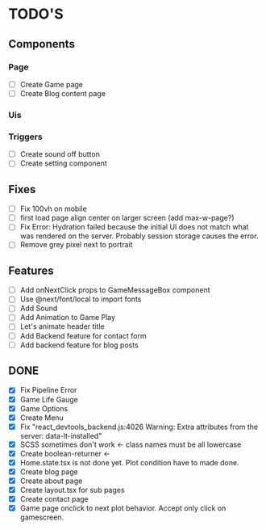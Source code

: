# TODO'S

## Components

### Page

- [ ] Create Game page
- [ ] Create Blog content page

### Uis

### Triggers

- [ ] Create sound off button
- [ ] Create setting component

## Fixes

- [ ] Fix 100vh on mobile
- [ ] first load page align center on larger screen (add max-w-page?)
- [ ] Fix Error: Hydration failed because the initial UI does not match what was rendered on the server. Probably session storage causes the error.
- [ ] Remove grey pixel next to portrait

## Features

- [ ] Add onNextClick props to GameMessageBox component
- [ ] Use @next/font/local to import fonts
- [ ] Add Sound
- [ ] Add Animation to Game Play
- [ ] Let's animate header title
- [ ] Add Backend feature for contact form
- [ ] Add backend feature for blog posts

## DONE

- [x] Fix Pipeline Error
- [x] Game Life Gauge
- [x] Game Options
- [x] Create Menu
- [x] Fix "react_devtools_backend.js:4026 Warning: Extra attributes from the server: data-lt-installed"
- [x] SCSS sometimes don't work <- class names must be all lowercase
- [x] Create boolean-returner <-
- [x] Home.state.tsx is not done yet. Plot condition have to made done.
- [x] Create blog page
- [x] Create about page
- [x] Create layout.tsx for sub pages
- [x] Create contact page
- [x] Game page onclick to next plot behavior. Accept only click on gamescreen.
